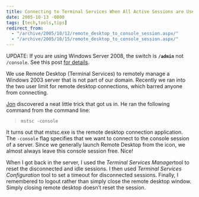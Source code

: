 ```yaml
---
title: Connecting to Terminal Services When All Active Sessions are Used
date: 2005-10-13 -0800
tags: [tech,tools,tips]
redirect_from:
  - "/archive/2005/10/12/remote_desktop_to_console_session.aspx/"
  - "/archive/2005/10/15/remote_desktop_to_console_session.aspx/"
---
```


UPDATE: If you are using Windows Server 2008, the switch is **`/admin`** not `/console`. See this post [for details](http://blogs.msdn.com/ts/archive/2007/12/17/changes-to-remote-administration-in-windows-server-2008.aspx "details").

We use Remote Desktop (Terminal Services) to remotely manage a Windows 2003 server that is not part of our domain. Recently we ran into the two user limit for remote desktop connections, which barred anyone from connecting.

[Jon](http://weblogs.asp.net/jgalloway/) discovered a neat little trick that got us in. He ran the following command from the command line:

> `mstsc -console`

It turns out that mstsc.exe is the remote desktop connection application. The `-console` flag specifies that we want to connect to
the console session of a server. Since we generally launch Remote Desktop from the icon, we almost always leave this console session free.
Nice!

When I got back in the server, I used the *Terminal Services Manager*tool to reset the disconnected and idle sessions. I then used *Terminal Services Configuration* tool to set a timeout for disconnected sessions. Finally, I remembered to logout rather than simply close the remote desktop window. Simply closing remote desktop doesn’t reset the session.
